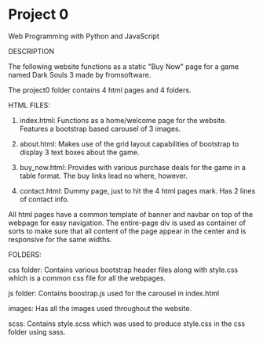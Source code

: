 # Project 0

Web Programming with Python and JavaScript

DESCRIPTION

The following website functions as a static "Buy Now" page for a game named Dark Souls 3 made by fromsoftware.

The project0 folder contains 4 html pages and 4 folders. 

HTML FILES:

1. index.html: Functions as a home/welcome page for the website. Features a bootstrap based carousel of 3 images.

2. about.html: Makes use of the grid layout capabilities of bootstrap to display 3 text boxes about the game.

3. buy_now.html: Provides with various purchase deals for the game in a table format. The buy links lead no where, however.

4. contact.html: Dummy page, just to hit the 4 html pages mark. Has 2 lines of contact info.

All html pages have a common template of banner and navbar on top of the webpage for easy navigation. The entire-page div is used as container of sorts to make sure that all content of the page appear in the center and is responsive for the same widths.

FOLDERS:

css folder: Contains various bootstrap header files along with style.css which is a common css file for all the webpages.

js folder: Contains boostrap.js used for the carousel in index.html

images: Has all the images used throughout the website.

scss: Contains style.scss which was used to produce style.css in the css folder using sass.
